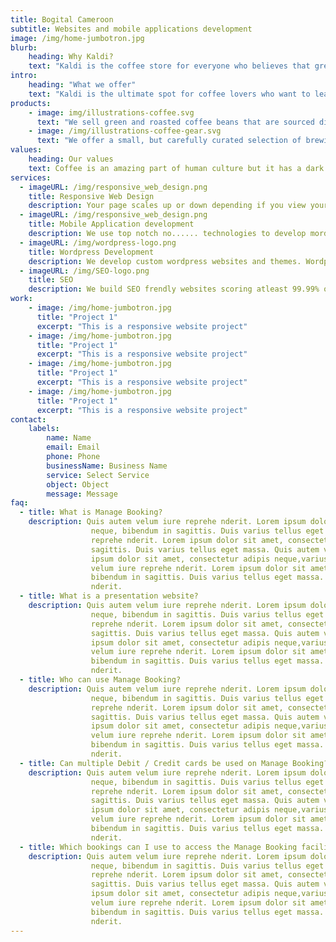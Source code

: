 ```yaml
---
title: Bogital Cameroon
subtitle: Websites and mobile applications development
image: /img/home-jumbotron.jpg
blurb:
    heading: Why Kaldi?
    text: "Kaldi is the coffee store for everyone who believes that great coffee shouldn't just taste good, it should do good too. We source all of our beans directly from small scale sustainable farmers and make sure part of the profits are reinvested in their communities."
intro:
    heading: "What we offer"
    text: "Kaldi is the ultimate spot for coffee lovers who want to learn about their java’s origin and support the farmers that grew it. We take coffee production, roasting and brewing seriously and we’re glad to pass that knowledge to anyone."
products:
    - image: img/illustrations-coffee.svg
      text: "We sell green and roasted coffee beans that are sourced directly from independent farmers and farm cooperatives. We’re proud to offer a variety of coffee beans grown with great care for the environment and local communities. Check our post or contact us directly for current availability."
    - image: /img/illustrations-coffee-gear.svg
      text: "We offer a small, but carefully curated selection of brewing gear and tools for every taste and experience level. No matter if you roast your own beans or just bought your first french press, you’ll find a gadget to fall in love with in our shop."
values:
    heading: Our values
    text: Coffee is an amazing part of human culture but it has a dark side too – one of colonialism and mindless abuse of natural resources and human lives. We want to turn this around and return the coffee trade to the drink’s exhilarating, empowering and unifying nature.
services:
  - imageURL: /img/responsive_web_design.png
    title: Responsive Web Design
    description: Your page scales up or down depending if you view your website on a small smartphone, tablet or desktop combuter. This will contribute greatly in enhancing user experience and SEO.
  - imageURL: /img/responsive_web_design.png
    title: Mobile Application development
    description: We use top notch no...... technologies to develop mordern mobile applications accross ios and android
  - imageURL: /img/wordpress-logo.png
    title: Wordpress Development
    description: We develop custom wordpress websites and themes. Wordpress is the go to solution that we use in yneka when it comes to developing a blog Like our blog.
  - imageURL: /img/SEO-logo.png
    title: SEO
    description: We build SEO frendly websites scoring atleast 99.99% on page test. This will help rank Your website on search engines like google and bing.
work:
    - image: /img/home-jumbotron.jpg
      title: "Project 1"
      excerpt: "This is a responsive website project"
    - image: /img/home-jumbotron.jpg
      title: "Project 1"
      excerpt: "This is a responsive website project"
    - image: /img/home-jumbotron.jpg
      title: "Project 1"
      excerpt: "This is a responsive website project"
    - image: /img/home-jumbotron.jpg
      title: "Project 1"
      excerpt: "This is a responsive website project"
contact:
    labels:
        name: Name
        email: Email
        phone: Phone
        businessName: Business Name
        service: Select Service
        object: Object
        message: Message
faq:
  - title: What is Manage Booking?
    description: Quis autem velum iure reprehe nderit. Lorem ipsum dolor sit amet, consectetur adipis
                  neque, bibendum in sagittis. Duis varius tellus eget massa. Quis autem velum iure
                  reprehe nderit. Lorem ipsum dolor sit amet, consectetur adipis neque, bibendum in
                  sagittis. Duis varius tellus eget massa. Quis autem velum iure reprehe nderit. Lorem
                  ipsum dolor sit amet, consectetur adipis neque,varius tellus eget massa. Quis autem
                  velum iure reprehe nderit. Lorem ipsum dolor sit amet, consectetur adipis neque,
                  bibendum in sagittis. Duis varius tellus eget massa. Quis autem velum iure reprehe
                  nderit.
  - title: What is a presentation website?
    description: Quis autem velum iure reprehe nderit. Lorem ipsum dolor sit amet, consectetur adipis
                  neque, bibendum in sagittis. Duis varius tellus eget massa. Quis autem velum iure
                  reprehe nderit. Lorem ipsum dolor sit amet, consectetur adipis neque, bibendum in
                  sagittis. Duis varius tellus eget massa. Quis autem velum iure reprehe nderit. Lorem
                  ipsum dolor sit amet, consectetur adipis neque,varius tellus eget massa. Quis autem
                  velum iure reprehe nderit. Lorem ipsum dolor sit amet, consectetur adipis neque,
                  bibendum in sagittis. Duis varius tellus eget massa. Quis autem velum iure reprehe
                  nderit.
  - title: Who can use Manage Booking?
    description: Quis autem velum iure reprehe nderit. Lorem ipsum dolor sit amet, consectetur adipis
                  neque, bibendum in sagittis. Duis varius tellus eget massa. Quis autem velum iure
                  reprehe nderit. Lorem ipsum dolor sit amet, consectetur adipis neque, bibendum in
                  sagittis. Duis varius tellus eget massa. Quis autem velum iure reprehe nderit. Lorem
                  ipsum dolor sit amet, consectetur adipis neque,varius tellus eget massa. Quis autem
                  velum iure reprehe nderit. Lorem ipsum dolor sit amet, consectetur adipis neque,
                  bibendum in sagittis. Duis varius tellus eget massa. Quis autem velum iure reprehe
                  nderit.
  - title: Can multiple Debit / Credit cards be used on Manage Booking?
    description: Quis autem velum iure reprehe nderit. Lorem ipsum dolor sit amet, consectetur adipis
                  neque, bibendum in sagittis. Duis varius tellus eget massa. Quis autem velum iure
                  reprehe nderit. Lorem ipsum dolor sit amet, consectetur adipis neque, bibendum in
                  sagittis. Duis varius tellus eget massa. Quis autem velum iure reprehe nderit. Lorem
                  ipsum dolor sit amet, consectetur adipis neque,varius tellus eget massa. Quis autem
                  velum iure reprehe nderit. Lorem ipsum dolor sit amet, consectetur adipis neque,
                  bibendum in sagittis. Duis varius tellus eget massa. Quis autem velum iure reprehe
                  nderit.
  - title: Which bookings can I use to access the Manage Booking facility?
    description: Quis autem velum iure reprehe nderit. Lorem ipsum dolor sit amet, consectetur adipis
                  neque, bibendum in sagittis. Duis varius tellus eget massa. Quis autem velum iure
                  reprehe nderit. Lorem ipsum dolor sit amet, consectetur adipis neque, bibendum in
                  sagittis. Duis varius tellus eget massa. Quis autem velum iure reprehe nderit. Lorem
                  ipsum dolor sit amet, consectetur adipis neque,varius tellus eget massa. Quis autem
                  velum iure reprehe nderit. Lorem ipsum dolor sit amet, consectetur adipis neque,
                  bibendum in sagittis. Duis varius tellus eget massa. Quis autem velum iure reprehe
                  nderit.
---
```


